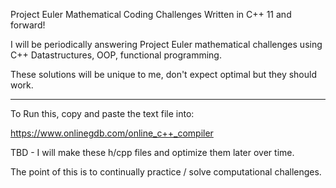 Project Euler Mathematical Coding Challenges Written in C++ 11 and forward!

I will be periodically answering Project Euler mathematical challenges using C++ Datastructures, OOP, functional programming. 

These solutions will be unique to me, don't expect optimal but they should work. 

_____________________________________________________________________________________________________________________________

To Run this, copy and paste the text file into: 

https://www.onlinegdb.com/online_c++_compiler

TBD - I will make these h/cpp files and optimize them later over time. 

The point of this is to continually practice / solve computational challenges. 
